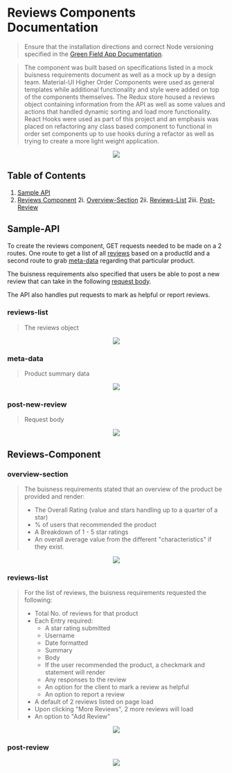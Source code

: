 # Reviews Components Documentation

> Ensure that the installation directions and correct Node versioning specified in the [Green Field App Documentation](../../README.md).

> The component was built based on specifications listed in a mock buisness requirements document as well as a mock up by a design team. Material-UI Higher Order Components were used as general templates while additional functionality and style were added on top of the components themselves.
> The Redux store housed a reviews object containing information from the API as well as some values and actions that handled dynamic sorting and load more functionality.
> React Hooks were used as part of this project and an emphasis was placed on refactoring any class based component to functional in order set components up to use hooks during a refactor as well as trying to create a more light weight application.

<p align="center" width="80%" height="80%" >
<img src="overview.png">
</p>

## Table of Contents

1. [Sample API](#Sample-API)
2. [Reviews Component](#Reviews-Component)
   2i. [Overview-Section](#overview-section)
   2ii. [Reviews-List](#reviews-list)
   2iii. [Post-Review](#post-review)

## Sample-API

To create the reviews component, GET requests needed to be made on a 2 routes. One route to get a list of all [reviews](#reviews-list) based on a productId and a second route to grab [meta-data](#meta-data-list) regarding that particular product.

The buisness requirements also specified that users be able to post a new review that can take in the following [request body](#post-new-review).

The API also handles put requests to mark as helpful or report reviews.

### reviews-list

> The reviews object

<p align="center" width="80%" height="80%" >
<img src="reviewslistapi.gif">
</p>

### meta-data

> Product summary data

<p align="center"  width="80%" height="80%">
<img src="metaapi.gif">
</p>

### post-new-review

> Request body

<p align="center"  width="80%" height="80%">
<img src="postapi.gif">
</p>

## Reviews-Component

### overview-section

> The buisness requirements stated that an overview of the product be provided and render:
>
> - The Overall Rating (value and stars handling up to a quarter of a star)
> - % of users that recommended the product
> - A Breakdown of 1 - 5 star ratings
> - An overall average value from the different "characteristics" if they exist.

<p align="center"  width="80%" height="80%">
<img src="meta_gif.gif">
</p>

### reviews-list

> For the list of reviews, the buisness requirements requested the following:
>
> - Total No. of reviews for that product
> - Each Entry required:
>   - A star rating submitted
>   - Username
>   - Date formatted
>   - Summary
>   - Body
>   - If the user recommended the product, a checkmark and statement will render
>   - Any responses to the review
>   - An option for the client to mark a review as helpful
>   - An option to report a review
> - A default of 2 reviews listed on page load
> - Upon clicking "More Reviews", 2 more reviews will load
> - An option to "Add Review"

<p align="center"  width="80%" height="80%">
<img src="reviewslist_gif.gif">
</p>

### post-review

<p align="center"  width="80%" height="80%">
<img src="form.gif">
</p>
